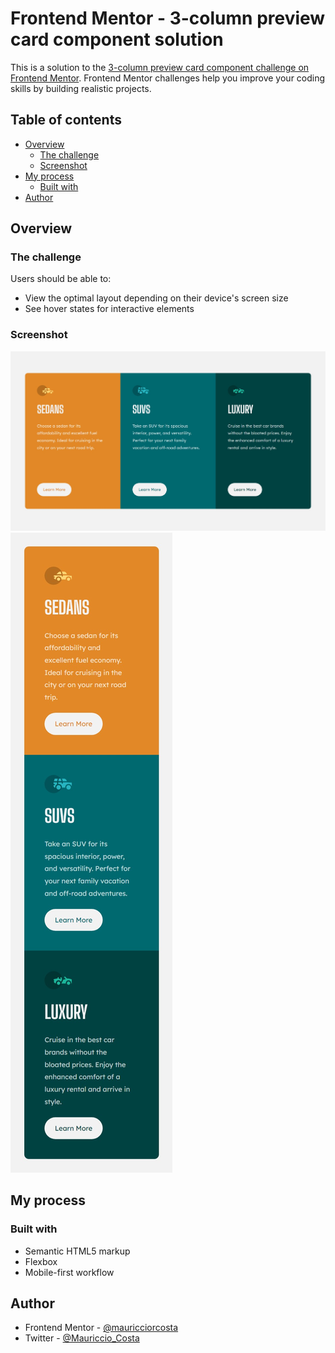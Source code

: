 # Frontend Mentor - 3-column preview card component solution

This is a solution to the [3-column preview card component challenge on Frontend Mentor](https://www.frontendmentor.io/challenges/3column-preview-card-component-pH92eAR2-). Frontend Mentor challenges help you improve your coding skills by building realistic projects. 

## Table of contents

- [Overview](#overview)
  - [The challenge](#the-challenge)
  - [Screenshot](#screenshot)
- [My process](#my-process)
  - [Built with](#built-with)
- [Author](#author)

## Overview

### The challenge

Users should be able to:

- View the optimal layout depending on their device's screen size
- See hover states for interactive elements

### Screenshot

![](./screenshots/Desktop%20-%20Frontend%20Mentor%20-%203-column%20preview%20card%20component.jpg)
![](./screenshots/Mobile%20-%20Frontend%20Mentor%20-%203-column%20preview%20card%20component.jpg)

## My process

### Built with

- Semantic HTML5 markup
- Flexbox
- Mobile-first workflow

## Author

- Frontend Mentor - [@mauricciorcosta](https://www.frontendmentor.io/profile/mauricciorcosta)
- Twitter - [@Mauriccio_Costa](https://www.twitter.com/Mauriccio_Costa)
